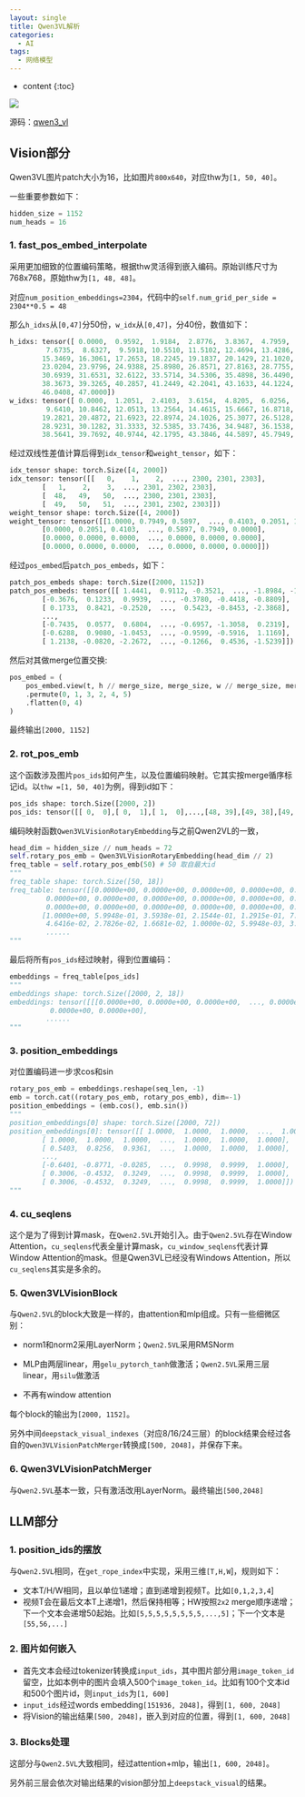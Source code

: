 ```yaml
---
layout: single
title: Qwen3VL解析
categories:
  - AI
tags:
  - 网络模型
---
```


* content
{:toc}

![](https://harmonyhu.github.io/img/qwen3vl_arc.jpg)

源码：[qwen3_vl](https://github.com/huggingface/transformers/tree/main/src/transformers/models/qwen3_vl)

## Vision部分

Qwen3VL图片patch大小为16，比如图片`800x640`，对应thw为`[1, 50, 40]`。

一些重要参数如下：

```python
hidden_size = 1152
num_heads = 16
```

<!--more-->

### 1. fast_pos_embed_interpolate

采用更加细致的位置编码策略，根据thw灵活得到嵌入编码。原始训练尺寸为768x768，原始thw为`[1, 48, 48]`。

对应`num_position_embeddings=2304`，代码中的`self.num_grid_per_side = 2304**0.5 = 48`

那么`h_idxs`从`[0,47]`分50份，`w_idx`从`[0,47]`，分40份，数值如下：

``` python
h_idxs: tensor([ 0.0000,  0.9592,  1.9184,  2.8776,  3.8367,  4.7959,  5.7551,  6.7143,
         7.6735,  8.6327,  9.5918, 10.5510, 11.5102, 12.4694, 13.4286, 14.3878,
        15.3469, 16.3061, 17.2653, 18.2245, 19.1837, 20.1429, 21.1020, 22.0612,
        23.0204, 23.9796, 24.9388, 25.8980, 26.8571, 27.8163, 28.7755, 29.7347,
        30.6939, 31.6531, 32.6122, 33.5714, 34.5306, 35.4898, 36.4490, 37.4082,
        38.3673, 39.3265, 40.2857, 41.2449, 42.2041, 43.1633, 44.1224, 45.0816,
        46.0408, 47.0000])
w_idxs: tensor([ 0.0000,  1.2051,  2.4103,  3.6154,  4.8205,  6.0256,  7.2308,  8.4359,
         9.6410, 10.8462, 12.0513, 13.2564, 14.4615, 15.6667, 16.8718, 18.0769,
        19.2821, 20.4872, 21.6923, 22.8974, 24.1026, 25.3077, 26.5128, 27.7179,
        28.9231, 30.1282, 31.3333, 32.5385, 33.7436, 34.9487, 36.1538, 37.3590,
        38.5641, 39.7692, 40.9744, 42.1795, 43.3846, 44.5897, 45.7949, 47.0000])
```

经过双线性差值计算后得到`idx_tensor`和`weight_tensor`，如下：

``` python
idx_tensor shape: torch.Size([4, 2000])
idx_tensor: tensor([[   0,    1,    2,  ..., 2300, 2301, 2303],
        [   1,    2,    3,  ..., 2301, 2302, 2303],
        [  48,   49,   50,  ..., 2300, 2301, 2303],
        [  49,   50,   51,  ..., 2301, 2302, 2303]])
weight_tensor shape: torch.Size([4, 2000])
weight_tensor: tensor([[1.0000, 0.7949, 0.5897,  ..., 0.4103, 0.2051, 1.0000],
        [0.0000, 0.2051, 0.4103,  ..., 0.5897, 0.7949, 0.0000],
        [0.0000, 0.0000, 0.0000,  ..., 0.0000, 0.0000, 0.0000],
        [0.0000, 0.0000, 0.0000,  ..., 0.0000, 0.0000, 0.0000]])
```

经过`pos_embed`后`patch_pos_embeds`，如下：

``` python
patch_pos_embeds shape: torch.Size([2000, 1152])
patch_pos_embeds: tensor([[ 1.4441,  0.9112, -0.3521,  ..., -1.8984, -1.3373,  0.3247],
        [-0.3676,  0.1233,  0.9939,  ..., -0.3780, -0.4418, -0.8809],
        [ 0.1733,  0.8421, -0.2520,  ...,  0.5423, -0.8453, -2.3868],
        ...,
        [-0.7435,  0.0577,  0.6804,  ..., -0.6957, -1.3058,  0.2319],
        [-0.6288,  0.9080, -1.0453,  ..., -0.9599, -0.5916,  1.1169],
        [ 1.2138, -0.0820, -2.2672,  ..., -0.1266,  0.4536, -1.5239]])
```

然后对其做merge位置交换:

``` python
pos_embed = (
    pos_embed.view(t, h // merge_size, merge_size, w // merge_size, merge_size, -1)
    .permute(0, 1, 3, 2, 4, 5)
    .flatten(0, 4)
)
```

最终输出`[2000, 1152]`

### 2. rot_pos_emb

这个函数涉及图片`pos_ids`如何产生，以及位置编码映射。它其实按merge循序标记id。以`thw =[1, 50, 40]`为例，得到id如下：

``` python
pos_ids shape: torch.Size([2000, 2])
pos_ids: tensor([[ 0,  0],[ 0,  1],[ 1,  0],...,[48, 39],[49, 38],[49, 39]])
```

编码映射函数`Qwen3VLVisionRotaryEmbedding`与之前Qwen2VL的一致，

``` python
head_dim = hidden_size // num_heads = 72 
self.rotary_pos_emb = Qwen3VLVisionRotaryEmbedding(head_dim // 2)
freq_table = self.rotary_pos_emb(50) # 50 取自最大id
"""
freq_table shape: torch.Size([50, 18])
freq_table: tensor([[0.0000e+00, 0.0000e+00, 0.0000e+00, 0.0000e+00, 0.0000e+00, 0.0000e+00,
         0.0000e+00, 0.0000e+00, 0.0000e+00, 0.0000e+00, 0.0000e+00, 0.0000e+00,
         0.0000e+00, 0.0000e+00, 0.0000e+00, 0.0000e+00, 0.0000e+00, 0.0000e+00],
        [1.0000e+00, 5.9948e-01, 3.5938e-01, 2.1544e-01, 1.2915e-01, 7.7426e-02,
         4.6416e-02, 2.7826e-02, 1.6681e-02, 1.0000e-02, 5.9948e-03, 3.5938e-03,
         ......
"""
```

最后将所有`pos_ids`经过映射，得到位置编码：

``` python
embeddings = freq_table[pos_ids]
"""
embeddings shape: torch.Size([2000, 2, 18])
embeddings: tensor([[[0.0000e+00, 0.0000e+00, 0.0000e+00,  ..., 0.0000e+00,
          0.0000e+00, 0.0000e+00],
         ......
"""
```

### 3. position_embeddings

对位置编码进一步求cos和sin

``` python
rotary_pos_emb = embeddings.reshape(seq_len, -1)
emb = torch.cat((rotary_pos_emb, rotary_pos_emb), dim=-1)
position_embeddings = (emb.cos(), emb.sin())
"""
position_embeddings[0] shape: torch.Size([2000, 72])
position_embeddings[0]: tensor([[ 1.0000,  1.0000,  1.0000,  ...,  1.0000,  1.0000,  1.0000],
        [ 1.0000,  1.0000,  1.0000,  ...,  1.0000,  1.0000,  1.0000],
        [ 0.5403,  0.8256,  0.9361,  ...,  1.0000,  1.0000,  1.0000],
        ...,
        [-0.6401, -0.8771, -0.0285,  ...,  0.9998,  0.9999,  1.0000],
        [ 0.3006, -0.4532,  0.3249,  ...,  0.9998,  0.9999,  1.0000],
        [ 0.3006, -0.4532,  0.3249,  ...,  0.9998,  0.9999,  1.0000]])
"""
```



### 4. cu_seqlens

这个是为了得到计算mask，在`Qwen2.5VL`开始引入。由于`Qwen2.5VL`存在Window Attention，`cu_seqlens`代表全量计算mask，`cu_window_seqlens`代表计算Window Attention的mask。但是Qwen3VL已经没有Windows Attention，所以`cu_seqlens`其实是多余的。

### 5. Qwen3VLVisionBlock

与`Qwen2.5VL`的block大致是一样的，由attention和mlp组成。只有一些细微区别：

* norm1和norm2采用LayerNorm；`Qwen2.5VL`采用RMSNorm
* MLP由两层linear，用`gelu_pytorch_tanh`做激活；`Qwen2.5VL`采用三层linear，用`silu`做激活

* 不再有window attention

每个block的输出为`[2000, 1152]`。

另外中间`deepstack_visual_indexes`（对应8/16/24三层）的block结果会经过各自的`Qwen3VLVisionPatchMerger`转换成`[500, 2048]`，并保存下来。



### 6. Qwen3VLVisionPatchMerger

与`Qwen2.5VL`基本一致，只有激活改用LayerNorm。最终输出`[500,2048]`



## LLM部分

### 1.  position_ids的摆放

与`Qwen2.5VL`相同，在`get_rope_index`中实现，采用三维`[T,H,W`]，规则如下：

* 文本T/H/W相同，且以单位1递增；直到递增到视频T。比如`[0,1,2,3,4`]
* 视频T会在最后文本T上递增1，然后保持相等；HW按照`2x2` merge顺序递增；下一个文本会递增50起始。比如`[5,5,5,5,5,5,5,5,...,5]`；下一个文本是`[55,56,...]`



### 2. 图片如何嵌入

* 首先文本会经过tokenizer转换成`input_ids`，其中图片部分用`image_token_id`留空，比如本例中的图片会填入500个`image_token_id`。比如有100个文本id和500个图片id，则`input_ids`为`[1, 600]`
* `input_ids`经过words embedding`[151936, 2048]`，得到`[1, 600, 2048]`
* 将Vision的输出结果`[500, 2048]`，嵌入到对应的位置，得到`[1, 600, 2048]`



### 3. Blocks处理

这部分与`Qwen2.5VL`大致相同，经过attention+mlp，输出`[1, 600, 2048]`。

另外前三层会依次对输出结果的vision部分加上`deepstack_visual`的结果。

